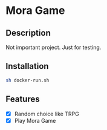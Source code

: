 # Mora Game

## Description
Not important project. Just for testing.

## Installation
```bash
sh docker-run.sh
```

## Features
- [x] Random choice like TRPG
- [x] Play Mora Game